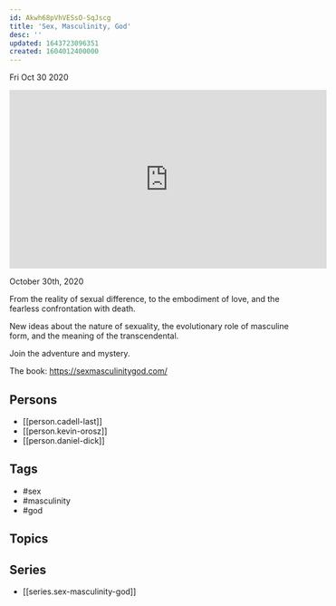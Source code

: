 ```yaml
---
id: Akwh68pVhVESsO-SqJscg
title: 'Sex, Masculinity, God'
desc: ''
updated: 1643723096351
created: 1604012400000
---
```





Fri Oct 30 2020

<iframe width="560" height="315" src="https://www.youtube.com/embed/YNf-mWysKao" title="Sex, Masculinity, God w/ Cadell Last, Kevin Orosz and Daniel Dick" frameborder="0" allow="accelerometer; autoplay; clipboard-write; encrypted-media; gyroscope; picture-in-picture" allowfullscreen ></iframe>

October 30th, 2020

From the reality of sexual difference, to the embodiment of love, and the fearless confrontation with death.

New ideas about the nature of sexuality, the evolutionary role of masculine form, and the meaning of the transcendental.

Join the adventure and mystery.

The book: https://sexmasculinitygod.com/

## Persons

- [[person.cadell-last]]
- [[person.kevin-orosz]]
- [[person.daniel-dick]]

## Tags

- #sex
- #masculinity
- #god

## Topics



## Series

- [[series.sex-masculinity-god]]

